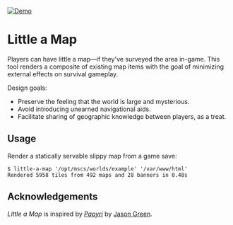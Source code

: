 [![Demo][demo-badge]][demo]

# Little a Map

Players can have little a map—if they've surveyed the area in-game. This tool
renders a composite of existing map items with the goal of minimizing external
effects on survival gameplay.

Design goals:

- Preserve the feeling that the world is large and mysterious.
- Avoid introducing unearned navigational aids.
- Facilitate sharing of geographic knowledge between players, as a treat.

## Usage

Render a statically servable slippy map from a game save:

```console
$ little-a-map '/opt/mscs/worlds/example' '/var/www/html'
Rendered 5958 tiles from 492 maps and 28 banners in 0.48s
```

## Acknowledgements

_Little a Map_ is inspired by _[Papyri]_ by [Jason Green].

[demo]: https://andrewkvalheim.github.io/little-a-map/
[demo-badge]: https://img.shields.io/badge/dynamic/json?color=green&label=demo&query=%24.version&url=https%3A%2F%2Fandrewkvalheim.github.io%2Flittle-a-map%2Fbadge.json
[jason green]: https://jason.green.io/
[papyri]: https://github.com/jason-green-io/papyri
